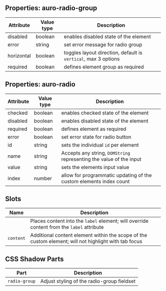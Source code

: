 ## Properties: auro-radio-group

| Attribute | Value type | Description |
|----|----|----
| disabled | boolean | enables disabled state of the element |
| error | string | set error message for radio group |
| horizontal | boolean | toggles layout direction, default is `vertical`, max 3 options |
| required | boolean | defines element group as required|

## Properties: auro-radio

| Attribute | Value type |Description |
|----|----|----
| checked | boolean | enables checked state of the element |
| disabled | boolean | enables disabled state of the element |
| required | boolean | defines element as required |
| error | boolean | set error state for radio button |
| id | string | sets the individual `id` per element |
| name | string | Accepts any string, `DOMString` representing the value of the input |
| value | string | sets the elements input value |
| index | number | allow for programmatic updating of the custom elements index count |

## Slots

| Name      | Description                                |
|-----------|--------------------------------------------|
|  | Places content into the `label` element; will override content from the `label` attribute |
| `content` | Additional content element within the scope of the custom element; will not highlight with tab focus  |

## CSS Shadow Parts

| Part | Description |
|------|-------------|
| `radio-group` | Adjust styling of the radio-group fieldset |